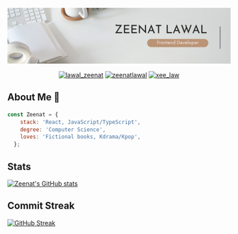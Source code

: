 

<p align="center">
  <img width="1100" height="auto" src="Zeenat-Lawal.png">
</p>

<p align="center">
  <a href="https://twitter.com/lawal_zeenat" target="_blank"><img src="https://img.shields.io/badge/Twitter-1DA1F2.svg?&style=for-the-badge&logo=twitter&logoColor=white" alt="lawal_zeenat"></a>
   <a href="https://www.linkedin.com/in/zeenatlawal/" target="_blank"><img src="https://img.shields.io/badge/LinkedIn-%230077B5.svg?&style=for-the-badge&logo=linkedin&logoColor=white" alt="zeenatlawal"></a>
  <a href="https://www.instagram.com/xee_law/" target="_blank"><img src="https://img.shields.io/badge/Instagram-E4405F?style=for-the-badge&logo=instagram&logoColor=white" alt="xee_law"  /></a>
</p>

## About Me :woman:

```javascript
const Zeenat = {
    stack: 'React, JavaScript/TypeScript',
    degree: 'Computer Science',
    loves: 'Fictional books, Kdrama/Kpop',
  };
```


## Stats
[![Zeenat's GitHub stats](https://github-readme-stats.vercel.app/api?username=ZeenatLawal&show_icons=true&theme=dark)](https://github.com/anuraghazra/github-readme-stats)

## Commit Streak
[![GitHub Streak](https://github-readme-streak-stats-eight.vercel.app/?user=ZeenatLawal&theme=dark&fire=FFA500&ring=FFA500)](https://git.io/streak-stats)

<!-- ## Most Used Languages
[![Top Langs](https://github-readme-stats.vercel.app/api/top-langs/?username=ZeenatLawal&layout=compact&theme=tokyonight)](https://github.com/anuraghazra/github-readme-stats)
 -->

